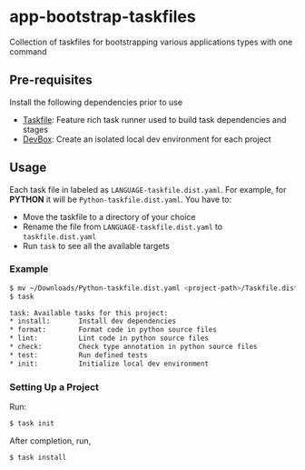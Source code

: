 # app-bootstrap-taskfiles
Collection of taskfiles for bootstrapping various applications types with one command

## Pre-requisites

Install the following dependencies prior to use

- [Taskfile](https://taskfile.dev/): Feature rich task runner used to build task dependencies and stages
- [DevBox](https://www.jetify.com/devbox): Create an isolated local dev environment for each project

## Usage

Each task file in labeled as `LANGUAGE-taskfile.dist.yaml`. For example, for **PYTHON** it will be `Python-taskfile.dist.yaml`. You have to:

- Move the taskfile to a directory of your choice
- Rename the file from `LANGUAGE-taskfile.dist.yaml` to `taskfile.dist.yaml`
- Run `task` to see all the available targets

### Example

```bash
$ mv ~/Downloads/Python-taskfile.dist.yaml <project-path>/Taskfile.dist.yaml
$ task
```

```bash
task: Available tasks for this project:
* install:       Install dev dependencies
* format:        Format code in python source files
* lint:          Lint code in python source files
* check:         Check type annotation in python source files
* test:          Run defined tests
* init:          Initialize local dev environment
```
### Setting Up a Project

Run:

```bash
$ task init
```
After completion, run,
```bash
$ task install
```

